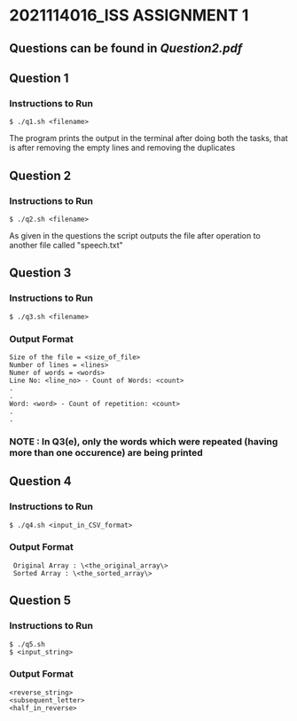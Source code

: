 # 2021114016_ISS ASSIGNMENT 1

## Questions can be found in *Question2.pdf*

## Question 1
### Instructions to Run
    $ ./q1.sh <filename>
The program prints the output in the terminal after doing both the tasks, that is after removing the empty lines and removing the duplicates

## Question 2
### Instructions to Run
    $ ./q2.sh <filename>
As given in the questions the script outputs the file after operation to another file called "speech.txt"

## Question 3
### Instructions to Run
    $ ./q3.sh <filename>
### Output Format
    Size of the file = <size_of_file>
    Number of lines = <lines>
    Numer of words = <words>
    Line No: <line_no> - Count of Words: <count>
    .
    .
    Word: <word> - Count of repetition: <count>
    .
    .
### NOTE : In Q3(e), only the words which were repeated (having more than one occurence) are being printed

## Question 4
### Instructions to Run
    $ ./q4.sh <input_in_CSV_format>
### Output Format 
     Original Array : \<the_original_array\> 
     Sorted Array : \<the_sorted_array\>

## Question 5
### Instructions to Run
    $ ./q5.sh
    $ <input_string>
### Output Format
    <reverse_string>
    <subsequent_letter>
    <half_in_reverse>
